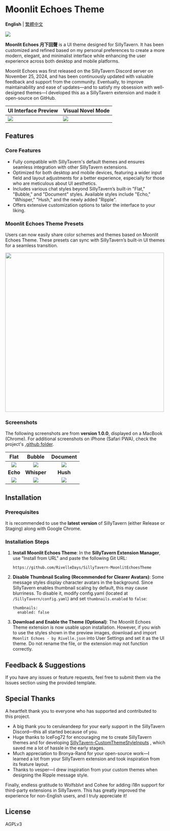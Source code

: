 # Moonlit Echoes Theme

**English** | [繁體中文](https://github.com/RivelleDays/SillyTavern-MoonlitEchoesTheme/blob/main/.github/README-zh_Hant.md)

![](https://github.com/RivelleDays/SillyTavern-MoonlitEchoesTheme/blob/main/.github/chat_screen_demo_preview.jpg)

**Moonlit Echoes 月下回聲** is a UI theme designed for SillyTavern. It has been customized and refined based on my personal preferences to create a more modern, elegant, and minimalist interface while enhancing the user experience across both desktop and mobile platforms.

Moonlit Echoes was first released on the SillyTavern Discord server on November 25, 2024, and has been continuously updated with valuable feedback and support from the community. Eventually, to improve maintainability and ease of updates—and to satisfy my obsession with well-designed themes—I developed this as a SillyTavern extension and made it open-source on GitHub.

| UI Interface Preview | Visual Novel Mode |
|----------------------|-------------------|
| ![](https://github.com/RivelleDays/SillyTavern-MoonlitEchoesTheme/blob/main/.github/ui_overview_preview.jpg)     | ![](https://github.com/RivelleDays/SillyTavern-MoonlitEchoesTheme/blob/main/.github/visual_novel_mode_preview.jpg)    |

## Features

### Core Features
- Fully compatible with SillyTavern's default themes and ensures seamless integration with other SillyTavern extensions.
- Optimized for both desktop and mobile devices, featuring a wider input field and layout adjustments for a better experience, especially for those who are meticulous about UI aesthetics.
- Includes various chat styles beyond SillyTavern’s built-in "Flat," "Bubble," and "Document" styles. Available styles include "Echo," "Whisper," "Hush," and the newly added "Ripple".
- Offers extensive customization options to tailor the interface to your liking.

### Moonlit Echoes Theme Presets
Users can now easily share color schemes and themes based on Moonlit Echoes Theme. These presets can sync with SillyTavern’s built-in UI themes for a seamless transition.

<img src="https://github.com/RivelleDays/SillyTavern-MoonlitEchoesTheme/blob/main/.github/Moonlit%20Echoes%20Theme%20Presets.png" width="500">

### Screenshots
The following screenshots are from **version 1.0.0**, displayed on a MacBook (Chrome). For additional screenshots on iPhone (Safari PWA), check the project's [.github folder](https://github.com/RivelleDays/SillyTavern-MoonlitEchoesTheme/tree/main/.github).

| **Flat** | **Bubble** | **Document** |
|:------:|:--------:|:----------:|
| ![](https://github.com/RivelleDays/SillyTavern-MoonlitEchoesTheme/blob/main/.github/chat_style_flat_preview.jpg) | ![](https://github.com/RivelleDays/SillyTavern-MoonlitEchoesTheme/blob/main/.github/chat_style_bubble_preview.jpg) | ![](https://github.com/RivelleDays/SillyTavern-MoonlitEchoesTheme/blob/main/.github/chat_style_document_preview.jpg) |
| **Echo** | **Whisper** | **Hush** |
| ![](https://github.com/RivelleDays/SillyTavern-MoonlitEchoesTheme/blob/main/.github/chat_style_echo_preview.jpg) | ![](https://github.com/RivelleDays/SillyTavern-MoonlitEchoesTheme/blob/main/.github/chat_style_whisper_preview.jpg) | ![](https://github.com/RivelleDays/SillyTavern-MoonlitEchoesTheme/blob/main/.github/chat_style_hush_preview.jpg) |

## Installation
### Prerequisites
It is recommended to use the **latest version** of SillyTavern (either Release or Staging) along with Google Chrome.

### Installation Steps
1. **Install Moonlit Echoes Theme**: In the **SillyTavern Extension Manager**, use "Install from URL" and paste the following Git URL:
   ```
   https://github.com/RivelleDays/SillyTavern-MoonlitEchoesTheme
   ```
2. **Disable Thumbnail Scaling (Recommended for Clearer Avatars)**: Some message styles display character avatars in the background. Since SillyTavern enables thumbnail scaling by default, this may cause blurriness. To disable it, modify config.yaml (located at `/SillyTavern/config.yaml`) and set `thumbnails.enabled` to `false`:
   ```
   thumbnails:
     enabled: false
   ```
3. **Download and Enable the Theme (Optional)**: The Moonlit Echoes Theme extension is now usable upon installation. However, if you wish to use the styles shown in the preview images, download and import `Moonlit Echoes - by Rivelle.json` into User Settings and set it as the UI theme. Do not rename the file, or the extension may not function correctly.

## Feedback & Suggestions
If you have any issues or feature requests, feel free to submit them via the Issues section using the provided template.

## Special Thanks

A heartfelt thank you to everyone who has supported and contributed to this project.

- A big thank you to ceruleandeep for your early support in the SillyTavern Discord—this all started because of you.
- Huge thanks to IceFog72 for encouraging me to create SillyTavern themes and for developing [SillyTavern-CustomThemeStyleInputs](https://github.com/IceFog72/SillyTavern-CustomThemeStyleInputs) , which saved me a lot of hassle in the early stages.
- Much appreciation to Bronya-Rand for your open-source work—I learned a lot from your SillyTavern extension and took inspiration from its feature layout.
- Thanks to vesper—I drew inspiration from your custom themes when designing the Ripple message style.

Finally, endless gratitude to Wolfsblvt and Cohee for adding i18n support for third-party extensions in SillyTavern. This has greatly improved the experience for non-English users, and I truly appreciate it!

## License
AGPLv3
